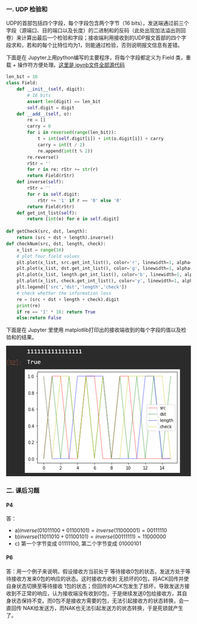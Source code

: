 ### 一. UDP 检验和

UDP的首部包括四个字段，每个字段包含两个字节（16 bits），发送端通过前三个字段（源端口、目的端口以及长度）的二进制和的反码（此处出现加法溢出则回卷）来计算出最后一个检验和字段；接收端利用接收到的UDP报文首部的四个字段求和，若和的每个比特位均为1，则能通过检验，否则说明报文信息有差错。

下面是在 Jupyter上用python编写的主要程序，将每个字段都定义为 Field 类，重载 + 操作符方便处理。[这里是 ipynb文件全部源代码](assets/UDPcheck.ipynb)

```python
len_bit = 16
class Field:
    def __init__(self, digit):
        # 16 bits
        assert len(digit) == len_bit
        self.digit = digit 
    def __add__(self, o):
        re = []
        carry = 0
        for i in reversed(range(len_bit)):
            t = int(self.digit[i]) + int(o.digit[i]) + carry
            carry = int(t / 2)
            re.append(int(t % 2))
        re.reverse()
        rStr = ''
        for r in re: rStr += str(r)
        return Field(rStr)
    def inverse(self):
        rStr = ''
        for r in self.digit:
            rStr += '1' if r == '0' else '0'
        return Field(rStr)
    def get_int_list(self):
        return [int(e) for e in self.digit]
    
def getCheck(src, dst, length):
    return (src + dst + length).inverse()
def checkNum(src, dst, length, check):
    x_list = range(16)
    # plot four field values
    plt.plot(x_list, src.get_int_list(), color='r', linewidth=1, alpha=0.6)
    plt.plot(x_list, dst.get_int_list(), color='g', linewidth=1, alpha=0.6)
    plt.plot(x_list, length.get_int_list(), color='b', linewidth=1, alpha=0.6)
    plt.plot(x_list, check.get_int_list(), color='y', linewidth=1, alpha=0.6)
    plt.legend(['src','dst','length','check']) 
    # check whether the information loss
    re = (src + dst + length + check).digit
    print(re)
    if re == '1' * 16: return True
    else:return False
```



下面是在 Jupyter 里使用 matplotlib打印出的接收端收到的每个字段的值以及检验和的结果。

![check](assets/udp_check.png)



### 二. 课后习题

#### P4

答：

- a)$inverse(01011100 + 01100101) = inverse(11000001) = 00111110$
- b)$inverse(11011010 + 01100101) = inverse(00111111) = 11000000$
- c) 第一个字节变成 01111100, 第二个字节变成 01000101



#### P6

答：用一个例子来说明，假设接收方当前处于 等待接收0包的状态，发送方处于等待接收方发来0包的响应的状态。这时接收方收到 无损坏的0包，将ACK回传并使自身状态切换至等待接收 1包的状态；但回传的ACK包发生了损坏，导致发送方接收到不正常的响应，认为接收端没有收到0包，于是继续发送0包给接收方，其自身状态保持不变。而0包不是接收方需要的包，无法引起接收方的状态转换，会一直回传 NAK给发送方，而NAK也无法引起发送方的状态转换，于是死锁就产生了。